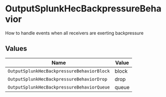 # OutputSplunkHecBackpressureBehavior

How to handle events when all receivers are exerting backpressure


## Values

| Name                                       | Value                                      |
| ------------------------------------------ | ------------------------------------------ |
| `OutputSplunkHecBackpressureBehaviorBlock` | block                                      |
| `OutputSplunkHecBackpressureBehaviorDrop`  | drop                                       |
| `OutputSplunkHecBackpressureBehaviorQueue` | queue                                      |